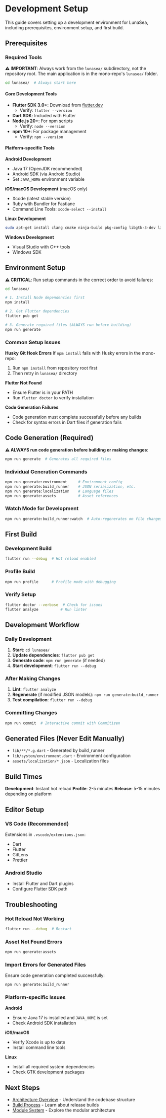# Development Setup

This guide covers setting up a development environment for LunaSea, including prerequisites, environment setup, and first build.

## Prerequisites

### Required Tools

**⚠️ IMPORTANT**: Always work from the `lunasea/` subdirectory, not the repository root. The main application is in the mono-repo's `lunasea/` folder.

```bash
cd lunasea/  # Always start here
```

#### Core Development Tools
- **Flutter SDK 3.0+**: Download from [flutter.dev](https://flutter.dev)
  - Verify: `flutter --version`
- **Dart SDK**: Included with Flutter
- **Node.js 20+**: For npm scripts 
  - Verify: `node --version`
- **npm 10+**: For package management
  - Verify: `npm --version`

#### Platform-specific Tools

**Android Development**
- Java 17 (OpenJDK recommended)
- Android SDK (via Android Studio)
- Set `JAVA_HOME` environment variable

**iOS/macOS Development** (macOS only)
- Xcode (latest stable version)
- Ruby with Bundler for Fastlane
- Command Line Tools: `xcode-select --install`

**Linux Development**
```bash
sudo apt-get install clang cmake ninja-build pkg-config libgtk-3-dev liblzma-dev
```

**Windows Development**
- Visual Studio with C++ tools
- Windows SDK

## Environment Setup

**⚠️ CRITICAL**: Run setup commands in the correct order to avoid failures:

```bash
cd lunasea/

# 1. Install Node dependencies first
npm install

# 2. Get Flutter dependencies  
flutter pub get

# 3. Generate required files (ALWAYS run before building)
npm run generate
```

### Common Setup Issues

**Husky Git Hook Errors**
If `npm install` fails with Husky errors in the mono-repo:
1. Run `npm install` from repository root first
2. Then retry in `lunasea/` directory

**Flutter Not Found**
- Ensure Flutter is in your PATH
- Run `flutter doctor` to verify installation

**Code Generation Failures**
- Code generation must complete successfully before any builds
- Check for syntax errors in Dart files if generation fails

## Code Generation (Required)

**⚠️ ALWAYS run code generation before building or making changes**:

```bash
npm run generate  # Generates all required files
```

### Individual Generation Commands

```bash
npm run generate:environment     # Environment config
npm run generate:build_runner    # JSON serialization, etc.
npm run generate:localization    # Language files  
npm run generate:assets          # Asset references
```

### Watch Mode for Development

```bash
npm run generate:build_runner:watch  # Auto-regenerates on file changes
```

## First Build

### Development Build
```bash
flutter run --debug  # Hot reload enabled
```

### Profile Build
```bash
npm run profile      # Profile mode with debugging
```

### Verify Setup
```bash
flutter doctor --verbose  # Check for issues
flutter analyze          # Run linter
```

## Development Workflow

### Daily Development
1. **Start**: `cd lunasea/`
2. **Update dependencies**: `flutter pub get`
3. **Generate code**: `npm run generate` (if needed)
4. **Start development**: `flutter run --debug`

### After Making Changes
1. **Lint**: `flutter analyze`
2. **Regenerate** (if modified JSON models): `npm run generate:build_runner`
3. **Test compilation**: `flutter run --debug`

### Committing Changes
```bash
npm run commit  # Interactive commit with Commitizen
```

## Generated Files (Never Edit Manually)

- `lib/**/*.g.dart` - Generated by build_runner
- `lib/system/environment.dart` - Environment configuration
- `assets/localization/*.json` - Localization files

## Build Times

**Development**: Instant hot reload
**Profile**: 2-5 minutes
**Release**: 5-15 minutes depending on platform

## Editor Setup

### VS Code (Recommended)
Extensions in `.vscode/extensions.json`:
- Dart
- Flutter
- GitLens
- Prettier

### Android Studio
- Install Flutter and Dart plugins
- Configure Flutter SDK path

## Troubleshooting

### Hot Reload Not Working
```bash
flutter run --debug  # Restart
```

### Asset Not Found Errors
```bash
npm run generate:assets
```

### Import Errors for Generated Files
Ensure code generation completed successfully:
```bash
npm run generate:build_runner
```

### Platform-specific Issues

**Android**
- Ensure Java 17 is installed and `JAVA_HOME` is set
- Check Android SDK installation

**iOS/macOS**
- Verify Xcode is up to date
- Install command line tools

**Linux**
- Install all required system dependencies
- Check GTK development packages

## Next Steps

- [Architecture Overview](Architecture-Overview) - Understand the codebase structure
- [Build Process](Build-Process) - Learn about release builds
- [Module System](Module-System) - Explore the modular architecture
